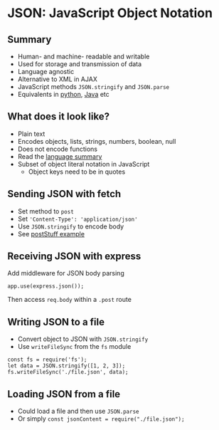 # JSON: JavaScript Object Notation



## Summary

- Human- and machine- readable and writable
- Used for storage and transmission of data
- Language agnostic
- Alternative to XML in AJAX
- JavaScript methods `JSON.stringify` and `JSON.parse`
- Equivalents in [python](https://docs.python.org/3/library/json.html), [Java](https://github.com/FasterXML/jackson) etc


## What does it look like?

- Plain text
- Encodes objects, lists, strings, numbers, boolean, null
- Does not encode functions
- Read the [language summary](https://www.json.org/json-en.html)
- Subset of object literal notation in JavaScript
  - Object keys need to be in quotes


## Sending JSON with fetch

- Set method to `post`
- Set `'Content-Type': 'application/json'`
- Use `JSON.stringify` to encode body
- See [postStuff example](./postStuff.js) 

## Receiving JSON with express

Add middleware for JSON body parsing

```app.use(express.json());```

Then access `req.body` within a `.post` route

## Writing JSON to a file

- Convert object to JSON with `JSON.stringify`
- Use `writeFileSync` from the `fs` module

```
const fs = require('fs');
let data = JSON.stringify([1, 2, 3]);
fs.writeFileSync('./file.json', data);
```

## Loading JSON from a file

- Could load a file and then use `JSON.parse`
- Or simply
```const jsonContent = require("./file.json");```

